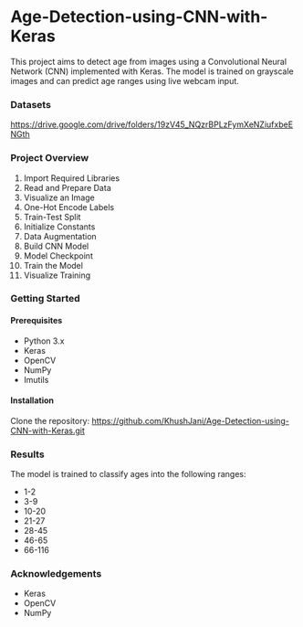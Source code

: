 # Age-Detection-using-CNN-with-Keras

This project aims to detect age from images using a Convolutional Neural Network (CNN) implemented with Keras. The model is trained on grayscale images and can predict age ranges using live webcam input.

### Datasets

https://drive.google.com/drive/folders/19zV45_NQzrBPLzFymXeNZiufxbeENGth

### Project Overview

1. Import Required Libraries
2. Read and Prepare Data
3. Visualize an Image
4. One-Hot Encode Labels
5. Train-Test Split
6. Initialize Constants
7. Data Augmentation
8. Build CNN Model
9. Model Checkpoint
10. Train the Model
11. Visualize Training

### Getting Started

#### Prerequisites

* Python 3.x
* Keras
* OpenCV
* NumPy
* Imutils

#### Installation

Clone the repository: https://github.com/KhushJani/Age-Detection-using-CNN-with-Keras.git

### Results

The model is trained to classify ages into the following ranges:

* 1-2
* 3-9
* 10-20
* 21-27
* 28-45
* 46-65
* 66-116

### Acknowledgements

* Keras
* OpenCV
* NumPy



